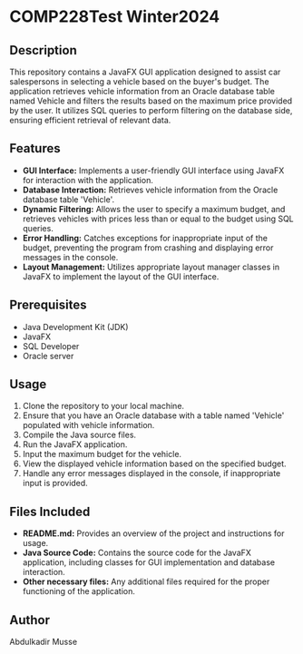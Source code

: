 # COMP228Test Winter2024 

## Description
This repository contains a JavaFX GUI application designed to assist car salespersons in selecting a vehicle based on the buyer's budget. The application retrieves vehicle information from an Oracle database table named Vehicle and filters the results based on the maximum price provided by the user. It utilizes SQL queries to perform filtering on the database side, ensuring efficient retrieval of relevant data.

## Features
- **GUI Interface:** Implements a user-friendly GUI interface using JavaFX for interaction with the application.
- **Database Interaction:** Retrieves vehicle information from the Oracle database table 'Vehicle'.
- **Dynamic Filtering:** Allows the user to specify a maximum budget, and retrieves vehicles with prices less than or equal to the budget using SQL queries.
- **Error Handling:** Catches exceptions for inappropriate input of the budget, preventing the program from crashing and displaying error messages in the console.
- **Layout Management:** Utilizes appropriate layout manager classes in JavaFX to implement the layout of the GUI interface.

## Prerequisites
- Java Development Kit (JDK)
- JavaFX
- SQL Developer
- Oracle server

## Usage
1. Clone the repository to your local machine.
2. Ensure that you have an Oracle database with a table named 'Vehicle' populated with vehicle information.
3. Compile the Java source files.
4. Run the JavaFX application.
5. Input the maximum budget for the vehicle.
6. View the displayed vehicle information based on the specified budget.
7. Handle any error messages displayed in the console, if inappropriate input is provided.

## Files Included
- **README.md:** Provides an overview of the project and instructions for usage.
- **Java Source Code:** Contains the source code for the JavaFX application, including classes for GUI implementation and database interaction.
- **Other necessary files:** Any additional files required for the proper functioning of the application.

## Author
Abdulkadir Musse


